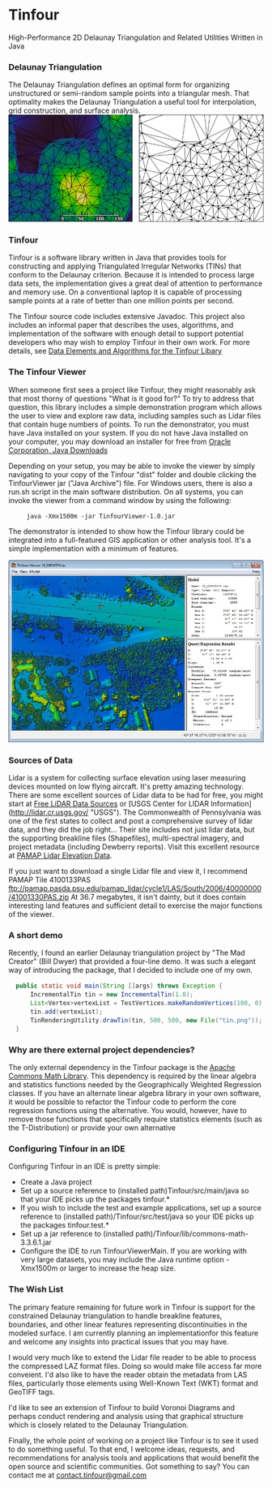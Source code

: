 Tinfour
========

High-Performance 2D Delaunay Triangulation and Related Utilities Written in Java


### Delaunay Triangulation ###
The Delaunay Triangulation defines an optimal form for organizing unstructured or semi-random
sample points into a triangular mesh. That optimality makes the Delaunay Triangulation
a useful tool for interpolation, grid construction, and surface analysis.
![Surface Models using TINs](doc/images/TwoTins.jpg "Surface Models using TINs")

### Tinfour ###
Tinfour is a software library written in Java that provides tools for constructing 
and applying Triangulated Irregular Networks (TINs) that conform to the Delaunay
criterion. Because it is intended to process large data sets,
the implementation gives a great deal of attention to performance and
memory use. On a conventional laptop it is capable of processing sample
points at a rate of better than one million points per second.

The Tinfour source code includes extensive Javadoc. This project also includes
an informal paper that describes the uses, algorithms, and implementation
of the software with enough detail to support potential developers 
who may wish to employ Tinfour in their own work. For more details, see
[Data Elements and Algorithms for the Tinfour Libary](doc/TinfourAlgorithmsAndDataElements.pdf "Data Elements and Algorithms")

### The Tinfour Viewer ###
When someone first sees a project like Tinfour, they might reasonably ask
that most thorny of questions "What is it good for?"  To try to address that question,
this library includes a simple demonstration program which allows the user to view
and explore raw data, including samples such as Lidar files that contain
huge numbers of points. To run the demonstrator, you must have Java installed
on your system.  If you do not have Java installed on your computer, you may
download an installer for free from 
[Oracle Corporation, Java Downloads](https://java.com/en/download/ "Java downloads from Oracle")

Depending on your setup, you may be able to invoke the viewer
by simply navigating to your copy of the Tinfour "dist" folder and double clicking
the TinfourViewer jar ("Java Archive") file.  For Windows users, there is also a 
run.sh script in the main software distribution. On all systems, you can invoke the viewer
from a command window by using the following:
```
     java -Xmx1500m -jar TinfourViewer-1.0.jar
```
The demonstrator is intended to show how the Tinfour library could be integrated
into a full-featured GIS application or other analysis tool. It's a simple
implementation with a minimum of features. 

![Lidar over Guilford, CT](doc/images/TinfourViewerGuilford.jpg "Lidar over Guilford, CT")

### Sources of Data ###
Lidar is a system for collecting surface elevation using laser measuring devices
mounted on low flying aircraft. It's pretty amazing technology.
There are some excellent sources of Lidar data to be had for free, you might start at 
[Free LiDAR Data Sources](http://gisgeography.com/top-6-free-lidar-data-sources/ "Gis Geography")
or [USGS Center for LIDAR Information] (http://lidar.cr.usgs.gov/ "USGS").
The Commonwealth of Pennsylvania was one of the first states to collect and post
a comprehensive survey of lidar data, and they did the job right... Their site includes 
not just lidar data, but the supporting breakline files (Shapefiles), multi-spectral imagery,
and project metadata (including Dewberry reports). Visit this excellent resource at
[PAMAP Lidar Elevation Data]( http://www.dcnr.state.pa.us/topogeo/pamap/lidar/index.htm "PAMAP Lidar Elevation Data").

If you just want to download a single Lidar file and view it, I recommend PAMAP Tile 4100133PAS
ftp://pamap.pasda.psu.edu/pamap_lidar/cycle1/LAS/South/2006/40000000/41001330PAS.zip
At 36.7 megabytes, it isn't dainty, but it does contain interesting land features and sufficient
detail to exercise the major functions of the viewer.

### A short demo ###
Recently, I found an earlier Delaunay triangulation project by "The Mad Creator" (Bill Dwyer)
that provided a four-line demo. It was such a elegant way of introducing the package,
that I decided to include one of my own.


```Java
  public static void main(String []args) throws Exception {
      IncrementalTin tin = new IncrementalTin(1.0);
      List<Vertex>vertexList = TestVertices.makeRandomVertices(100, 0);
      tin.add(vertexList);
      TinRenderingUtility.drawTin(tin, 500, 500, new File("tin.png"));
  }
``` 


### Why are there external project dependencies? ###
The only external dependency in the Tinfour package is the
[Apache Commons Math Library](https://commons.apache.org/proper/commons-math/).
This dependency is required by the linear algebra and statistics functions
needed by the Geographically Weighted Regression classes. If you have
an alternate linear algebra library in your own software, it would be
possible to refactor the Tinfour code to perform the core regression
functions using the alternative. You would, however, have to remove
those functions that specifically require statistics elements
(such as the T-Distribution) or provide your own alternative

### Configuring Tinfour in an IDE ###
Configuring Tinfour in an IDE is pretty simple:
 * Create a Java project
 * Set up a source reference to (installed path)Tinfour/src/main/java
   so that your IDE picks up the packages tinfour.*
 * If you wish to include the test and example applications, 
   set up a source reference to (installed path)/Tinfour/src/test/java
   so your IDE picks up the packages tinfour.test.*
 * Set up a jar reference to (installed path)/Tinfour/lib/commons-math-3.3.6.1.jar
 * Configure the IDE to run TinfourViewerMain.  If you are working with very
   large datasets, you may include the Java runtime option -Xmx1500m or larger
   to increase the heap size.
 
### The Wish List ###
The primary feature remaining for future work in Tinfour is support
for the constrained Delaunay triangulation to handle breakline features,
boundaries, and other linear features representing discontinuities in
the modeled surface. I am currently planning an implementationfor this
feature and welcome any insights into practical issues that you
may have.

I would very much like to extend the Lidar file reader to be able
to process the compressed LAZ format files. Doing so would 
make file access far more conveient. I'd also like to have the
reader obtain the metadata from LAS files, particularly those
elements using Well-Known Text (WKT) format and GeoTIFF tags.

I'd like to see an extension of Tinfour to build Voronoi Diagrams 
and perhaps conduct rendering and analysis using that graphical structure
which is closely related to the Delaunay Triangulation.

Finally, the whole point of working on a project like Tinfour is to see 
it used to do something useful. To that end, I welcome ideas, requests, and
recommendations for analysis tools and applications that would
benefit the open source and scientific communities. Got something
to say? You can contact me at <contact.tinfour@gmail.com>
 
